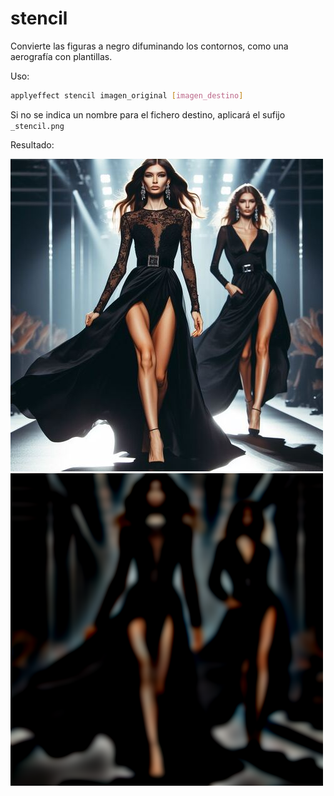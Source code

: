 # stencil

Convierte las figuras a negro difuminando los contornos, como una aerografía con plantillas.

Uso:

``` sh
applyeffect stencil imagen_original [imagen_destino]
```

Si no se indica un nombre para el fichero destino, aplicará el sufijo `_stencil.png`

Resultado:

![imagen original](../../images/image.jpg)
![stencil](../../images/image_stencil.png)
